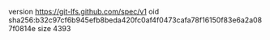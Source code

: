 version https://git-lfs.github.com/spec/v1
oid sha256:b32c97cf6b945efb8beda420fc0af4f0473cafa78f16150f83e6a2a087f0814e
size 4393
